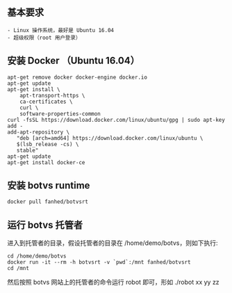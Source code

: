 ﻿## 基本要求
    - Linux 操作系统，最好是 Ubuntu 16.04
    - 超级权限（root 用户登录）

## 安装 Docker （Ubuntu 16.04）
```
apt-get remove docker docker-engine docker.io
apt-get update
apt-get install \
    apt-transport-https \
    ca-certificates \
    curl \
    software-properties-common
curl -fsSL https://download.docker.com/linux/ubuntu/gpg | sudo apt-key add -
add-apt-repository \
   "deb [arch=amd64] https://download.docker.com/linux/ubuntu \
   $(lsb_release -cs) \
   stable"
apt-get update
apt-get install docker-ce
```

## 安装 botvs runtime
```
docker pull fanhed/botvsrt
```

## 运行 botvs 托管者
进入到托管者的目录，假设托管者的目录在 /home/demo/botvs，则如下执行:
```
cd /home/demo/botvs
docker run -it --rm -h botvsrt -v `pwd`:/mnt fanhed/botvsrt
cd /mnt
```
然后按照 botvs 网站上的托管者的命令运行 robot 即可，形如 ./robot xx yy zz
